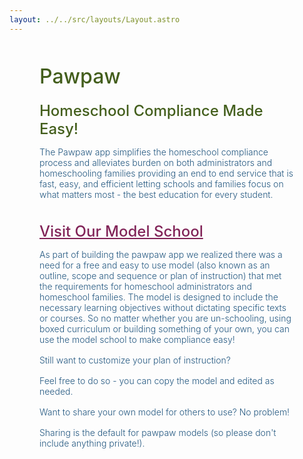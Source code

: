 ```yaml
---
layout: ../../src/layouts/Layout.astro
---
```


<div class="md-div" markdown="1">

# Pawpaw

## Homeschool Compliance Made Easy!
The Pawpaw app simplifies the homeschool compliance process and alleviates burden on both administrators and homeschooling families providing an end to end service that is fast, easy, and efficient letting schools and families focus on what matters most - the best education for every student.

## [Visit Our Model School](https://pawpaw.datagrove.com/)
As part of building the pawpaw app we realized there was a need for a free and easy to use model (also known as an outline, scope and sequence or plan of instruction) that met the requirements for homeschool administrators and homeschool families. The model is designed to include the necessary learning objectives without dictating specific texts or courses. So no matter whether you are un-schooling, using boxed curriculum or building something of your own, you can use the model school to make compliance easy!

Still want to customize your plan of instruction? 

Feel free to do so - you can copy the model and edited as needed.

Want to share your own model for others to use? No problem! 

Sharing is the default for pawpaw models (so please don't include anything private!). 

[//]: # (Get the Apple Appstore Badge here: https://developer.apple.com/app-store/marketing/guidelines/)

[//]: # (Apple badge must come first and must use the black version if it appears on the same page with a google badge)

[//]: # (Build a Google Play App Store badge here: https://play.google.com/intl/en_us/badges/)
</div>

<style>
.md-div {
    margin: 48px 48px 148px 48px;
}
.md-div > h1 {
    font-size: xx-large;
    font-weight: 500;
    color: #435E1C;
}
.md-div > h2 {
    margin-bottom: 8px;
    font-weight: 500;
    color: #435E1C;
    font-size: x-large;
    margin-top: 16px;
}
.md-div > h2:nth-child(n + 3) {
    margin-top: 36px;
}
.md-div > p {
    margin-bottom: 16px;
    color: #245881;
    font-weight: 300;
}
h2 > a {
    color: #812458 !important;
    font-weight: 500;
}
.md-div > ul {
    padding-left: 8px;
}
.md-div > ul > li {
    list-style-type: disc;
    color: #245881;
    font-weight: 300;
    margin-left: 1em;
    padding-bottom: 8px;
}
</style>

